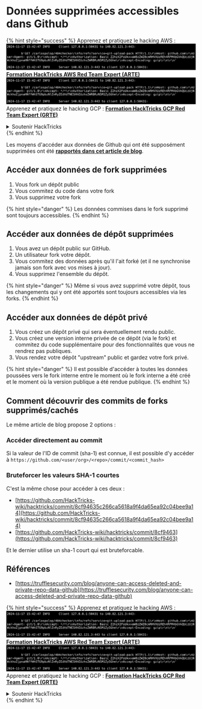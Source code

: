 # Données supprimées accessibles dans Github

{% hint style="success" %}
Apprenez et pratiquez le hacking AWS :<img src="../../.gitbook/assets/image (1).png" alt="" data-size="line">[**Formation HackTricks AWS Red Team Expert (ARTE)**](https://training.hacktricks.xyz/courses/arte)<img src="../../.gitbook/assets/image (1).png" alt="" data-size="line">\
Apprenez et pratiquez le hacking GCP : <img src="../../.gitbook/assets/image (2).png" alt="" data-size="line">[**Formation HackTricks GCP Red Team Expert (GRTE)**<img src="../../.gitbook/assets/image (2).png" alt="" data-size="line">](https://training.hacktricks.xyz/courses/grte)

<details>

<summary>Soutenir HackTricks</summary>

* Consultez les [**plans d'abonnement**](https://github.com/sponsors/carlospolop) !
* **Rejoignez le** 💬 [**groupe Discord**](https://discord.gg/hRep4RUj7f) ou le [**groupe telegram**](https://t.me/peass) ou **suivez** nous sur **Twitter** 🐦 [**@hacktricks\_live**](https://twitter.com/hacktricks\_live)**.**
* **Partagez des astuces de hacking en soumettant des PR aux** [**HackTricks**](https://github.com/carlospolop/hacktricks) et [**HackTricks Cloud**](https://github.com/carlospolop/hacktricks-cloud) dépôts github.

</details>
{% endhint %}

Les moyens d'accéder aux données de Github qui ont été supposément supprimées ont été [**rapportés dans cet article de blog**](https://trufflesecurity.com/blog/anyone-can-access-deleted-and-private-repo-data-github).

## Accéder aux données de fork supprimées

1. Vous fork un dépôt public
2. Vous commitez du code dans votre fork
3. Vous supprimez votre fork

{% hint style="danger" %}
Les données commises dans le fork supprimé sont toujours accessibles.
{% endhint %}

## Accéder aux données de dépôt supprimées

1. Vous avez un dépôt public sur GitHub.
2. Un utilisateur fork votre dépôt.
3. Vous commitez des données après qu'il l'ait forké (et il ne synchronise jamais son fork avec vos mises à jour).
4. Vous supprimez l'ensemble du dépôt.

{% hint style="danger" %}
Même si vous avez supprimé votre dépôt, tous les changements qui y ont été apportés sont toujours accessibles via les forks.
{% endhint %}

## Accéder aux données de dépôt privé

1. Vous créez un dépôt privé qui sera éventuellement rendu public.
2. Vous créez une version interne privée de ce dépôt (via le fork) et commitez du code supplémentaire pour des fonctionnalités que vous ne rendrez pas publiques.
3. Vous rendez votre dépôt "upstream" public et gardez votre fork privé.

{% hint style="danger" %}
Il est possible d'accéder à toutes les données poussées vers le fork interne entre le moment où le fork interne a été créé et le moment où la version publique a été rendue publique.
{% endhint %}

## Comment découvrir des commits de forks supprimés/cachés

Le même article de blog propose 2 options :

### Accéder directement au commit

Si la valeur de l'ID de commit (sha-1) est connue, il est possible d'y accéder à `https://github.com/<user/org>/<repo>/commit/<commit_hash>`

### Bruteforcer les valeurs SHA-1 courtes

C'est la même chose pour accéder à ces deux :

* [https://github.com/HackTricks-wiki/hacktricks/commit/8cf94635c266ca5618a9f4da65ea92c04bee9a14](https://github.com/HackTricks-wiki/hacktricks/commit/8cf94635c266ca5618a9f4da65ea92c04bee9a14)
* [https://github.com/HackTricks-wiki/hacktricks/commit/8cf9463](https://github.com/HackTricks-wiki/hacktricks/commit/8cf9463)

Et le dernier utilise un sha-1 court qui est bruteforcable.

## Références

* [https://trufflesecurity.com/blog/anyone-can-access-deleted-and-private-repo-data-github](https://trufflesecurity.com/blog/anyone-can-access-deleted-and-private-repo-data-github)

{% hint style="success" %}
Apprenez et pratiquez le hacking AWS :<img src="../../.gitbook/assets/image (1).png" alt="" data-size="line">[**Formation HackTricks AWS Red Team Expert (ARTE)**](https://training.hacktricks.xyz/courses/arte)<img src="../../.gitbook/assets/image (1).png" alt="" data-size="line">\
Apprenez et pratiquez le hacking GCP : <img src="../../.gitbook/assets/image (2).png" alt="" data-size="line">[**Formation HackTricks GCP Red Team Expert (GRTE)**<img src="../../.gitbook/assets/image (2).png" alt="" data-size="line">](https://training.hacktricks.xyz/courses/grte)

<details>

<summary>Soutenir HackTricks</summary>

* Consultez les [**plans d'abonnement**](https://github.com/sponsors/carlospolop) !
* **Rejoignez le** 💬 [**groupe Discord**](https://discord.gg/hRep4RUj7f) ou le [**groupe telegram**](https://t.me/peass) ou **suivez** nous sur **Twitter** 🐦 [**@hacktricks\_live**](https://twitter.com/hacktricks\_live)**.**
* **Partagez des astuces de hacking en soumettant des PR aux** [**HackTricks**](https://github.com/carlospolop/hacktricks) et [**HackTricks Cloud**](https://github.com/carlospolop/hacktricks-cloud) dépôts github.

</details>
{% endhint %}
